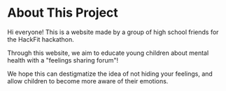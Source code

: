# About This Project

Hi everyone! This is a website made by a group of high school friends for the HackFit hackathon.

Through this website, we aim to educate young children about mental health with a "feelings sharing forum"!

We hope this can destigmatize the idea of not hiding your feelings, and allow children to become more aware of their emotions.
